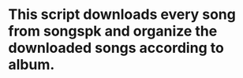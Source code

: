 # This script downloads every song from songspk and organize the downloaded songs according to album.
